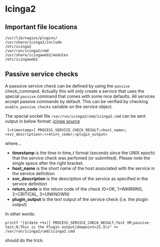 # Icinga2
## Important file locations
```
/usr/lib/nagios/plugins/
/usr/share/icinga2/include
/etc/icinga2
/var/run/icinga2/cmd
/usr/share/icingaweb2/modules
/etc/icingaweb2
```
## Passive service checks
A passsive service check can be defined by using the `passive` check_command.
Actually this will only create a service that uses the special `passive` command
that comes with some nice defaults. All services accept passive commands by
default. This can be verified by checking `enable_passive_checks` variable on
the service object.

The special socket file `/var/run/icinga2/cmd/icinga2.cmd` can be sent output in
below format: [icinga source](https://docs.icinga.com/latest/en/passivechecks.html#servicecheckresults)
```
 [<timestamp>] PROCESS_SERVICE_CHECK_RESULT;<host_name>;<svc_description>;<return_code>;<plugin_output>
```
where...

* __timestamp__ is the time in time_t format (seconds since the UNIX epoch)
  that the service check was perfomed (or submitted). Please note the single
space after the right bracket.
* __host_name__ is the short name of the host associated with the service in
  the service definition
* __svc_description__ is the description of the service as specified in the
  service definition
* __return_code__ is the return code of the check (0=OK, 1=WARNING, 2=CRITICAL,
  3=UNKNOWN)
* __plugin_output__ is the text output of the service check (i.e. the plugin
  output)

In other words:
```
printf "[$(date +%s)] PROCESS_SERVICE_CHECK_RESULT;Test VM;passive-test;0;This is the Plugin output|dewpoint=21.5\n" >> /var/run/icinga2/cmd/icinga2.cmd
```
should do the trick.
